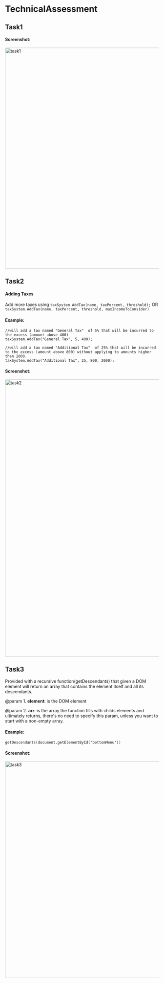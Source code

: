 # TechnicalAssessment

## Task1
#### Screenshot:

<img width="723" alt="task1" src="https://user-images.githubusercontent.com/29879453/158009508-e9e673c4-fe3e-4c66-a890-e1686a5f1897.png">

## Task2
#### Adding Taxes
Add more taxes using `taxSystem.AddTax(name, taxPercent, threshold);` OR  `taxSystem.AddTax(name, taxPercent, threshold, maxIncomeToConsider)`

#### Example:
```
//will add a tax named "General Tax"  of 5% that will be incurred to the excess (amount above 400)
taxSystem.AddTax("General Tax", 5, 400); 
```

```
//will add a tax named "Additional Tax"  of 25% that will be incurred to the excess (amount above 800) without applying to amounts higher than 2000. 
taxSystem.AddTax("Additional Tax", 25, 800, 2000); 
```
#### Screenshot:

<img width="907" alt="task2" src="https://user-images.githubusercontent.com/29879453/158009518-7709de2a-4c4f-4bbb-8382-b96c79aba6ed.png">

## Task3
Provided with a recursive function(getDescendants) that given a DOM element will return an array that contains the element itself and all its descendants.

@param 1. **element**: is the DOM element

@param 2. **arr**: is the array the function fills with childs elements and ultimately returns, there's no need to specify this param, unless you want to start with a non-empty array.
                
#### Example:
```
getDescendants(document.getElementById('bottomMenu'))
```

#### Screenshot:

<img width="709" alt="task3" src="https://user-images.githubusercontent.com/29879453/158009528-5a7a1c52-b04b-40a3-a587-93c4599e2005.png">


